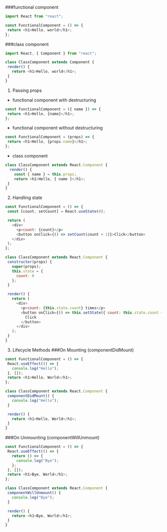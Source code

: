 ###functional component

```js
import React from "react";

const FunctionalComponent = () => {
 return <h1>Hello, world</h1>;
};
```

###class component

```js
import React, { Component } from "react";

class ClassComponent extends Component {
 render() {
   return <h1>Hello, world</h1>;
 }
}
```

1. Passing props

- functional component with destructuring

```js
const FunctionalComponent = ({ name }) => {
 return <h1>Hello, {name}</h1>;
};
```

- functional component without destructuring

```js
const FunctionalComponent = (props) => {
 return <h1>Hello, {props.name}</h1>;
};
```

- class component

```js
class ClassComponent extends React.Component {
  render() {
    const { name } = this.props;
    return <h1>Hello, { name }</h1>;
 }
}
```

2. Handling state

```js
const FunctionalComponent = () => {
 const [count, setCount] = React.useState(0);

 return (
   <div>
     <p>count: {count}</p>
     <button onClick={() => setCount(count + 1)}>Click</button>
   </div>
 );
};
```

```js
class ClassComponent extends React.Component {
 constructor(props) {
   super(props);
   this.state = {
     count: 0
   };
 }

 render() {
   return (
     <div>
       <p>count: {this.state.count} times</p>
       <button onClick={() => this.setState({ count: this.state.count + 1 })}>
         Click
       </button>
     </div>
   );
 }
}
```
3. Lifecycle Methods
###On Mounting (componentDidMount)

```js
const FunctionalComponent = () => {
 React.useEffect(() => {
   console.log("Hello");
 }, []);
 return <h1>Hello, World</h1>;
};
```

```js
class ClassComponent extends React.Component {
 componentDidMount() {
   console.log("Hello");
 }

 render() {
   return <h1>Hello, World</h1>;
 }
}
```

###On Unmounting (componentWillUnmount)

```js
const FunctionalComponent = () => {
 React.useEffect(() => {
   return () => {
     console.log("Bye");
   };
 }, []);
 return <h1>Bye, World</h1>;
};
```

```js
class ClassComponent extends React.Component {
 componentWillUnmount() {
   console.log("Bye");
 }

 render() {
   return <h1>Bye, World</h1>;
 }
}
```
